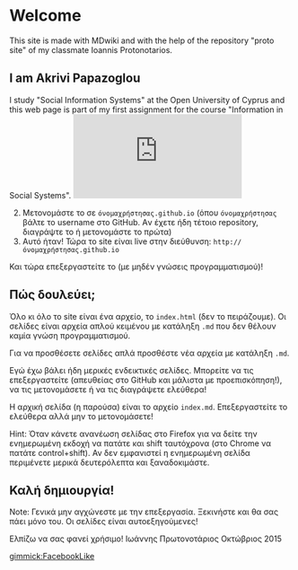 # Welcome
This site is made with MDwiki and with the help of the repository "proto site" of my classmate Ioannis Protonotarios.

## I am Akrivi Papazoglou
 I study "Social Information Systems" at the Open University of Cyprus and this web page is part of my first assignment for the course "Information in Social Systems".    ![](https://www.facebook.com/photo.php?fbid=487513597948094&set=pb.100000683730412.-2207520000.1445713844.&type=3&theater)
 
 
2. Μετονομάστε το σε `όνομαχρήστησας.github.io` (όπου `όνομαχρήστησας` βάλτε το username στο GitHub. Aν έχετε ήδη τέτοιο repository, διαγράψτε το ή μετονομάστε το πρώτα)
3. Αυτό ήταν! Τώρα το site είναι live στην διεύθυνση: `http://όνομαχρήστησας.github.io`

Και τώρα επεξεργαστείτε το (με μηδέν γνώσεις προγραμματισμού)!

## Πώς δουλεύει;
Όλο κι όλο το site είναι ένα αρχείο, το `index.html` (δεν το πειράζουμε). Οι σελίδες είναι αρχεία απλού κειμένου με κατάληξη `.md` που δεν θέλουν καμία γνώση προγραμματισμού.

Για να προσθέσετε σελίδες απλά προσθέστε νέα αρχεία με κατάληξη `.md`.

Εγώ έχω βάλει ήδη μερικές ενδεικτικές σελίδες.
Μπορείτε να τις επεξεργαστείτε (απευθείας στο GitHub και μάλιστα με προεπισκόπηση!), να τις μετονομάσετε ή να τις διαγράψετε ελεύθερα!

Η αρχική σελίδα (η παρούσα) είναι το αρχείο `index.md`. Επεξεργαστείτε το ελεύθερα αλλά μην το μετονομάσετε!

Hint: Όταν κάνετε ανανέωση σελίδας στο Firefox για να δείτε την ενημερωμένη εκδοχή να πατάτε και shift ταυτόχρονα (στο Chrome να πατάτε control+shift).
Αν δεν εμφανιστεί η ενημερωμένη σελίδα περιμένετε μερικά δευτερόλεπτα και ξαναδοκιμάστε.

## Καλή δημιουργία!

Note: Γενικά μην αγχώνεστε με την επεξεργασία. Ξεκινήστε και θα σας πάει μόνο του. Οι σελίδες είναι αυτοεξηγούμενες!

Ελπίζω να σας φανεί χρήσιμο!
Ιωάννης Πρωτονοτάριος
Οκτώβριος 2015

[gimmick:FacebookLike](./)

